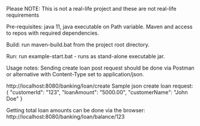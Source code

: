 Please NOTE: This is not a real-life project and these are not real-life requirements

Pre-requisites: 
java 11, java executable on Path variable.
Maven and access to repos with required dependencies.

Build: run maven-build.bat from the project root directory.

Run: run example-start.bat - runs as stand-alone executable jar.

Usage notes:
Sending create loan post request should be done via Postman or alternative with Content-Type set to application/json.

http://localhost:8080/banking/loan/create
Sample json create loan request:
{
"customerId": "123",
"loanAmount": "5000.00",
"customerName": "John Doe"
}

Getting total loan amounts can be done via the browser:
http://localhost:8080/banking/loan/balance/123

